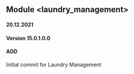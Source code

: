 ## Module <laundry_management>

#### 20.12.2021
#### Version 15.0.1.0.0
#### ADD
Initial commit for Laundry Management




